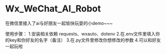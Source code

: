 # Wx_WeChat_AI_Robot
在微信里接入了ai与好朋友一起愉快玩耍的小demo~~~

使用步骤：
1.安装相关依赖
    requests、wxauto、dotenv
2.在.env文件里填入你的key和你好友的名字（备注）
3.在.py文件里修改你想修改的参数
4.可以和好友一起玩啦

